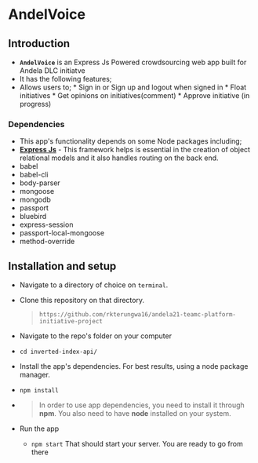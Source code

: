 # AndelVoice

## Introduction
*  **`AndelVoice`** is an Express Js Powered crowdsourcing web app built for Andela DLC initiatve
*  It has the following features;
  *  Allows users to;
    *  Sign in or Sign up and logout when signed in
    *  Float initiatives
    *  Get opinions on initiatives(comment)
    *  Approve initiative (in progress)

### Dependencies
*  This app's functionality depends on some Node packages including;
  *  **[Express Js](https://www.djangoproject.com/)** - This framework helps is essential in the creation of  object relational models and it also handles routing on the back end.
  * babel
  * babel-cli
  * body-parser
  * mongoose
  * mongodb
  * passport
  * bluebird
  * express-session
  * passport-local-mongoose
  * method-override


## Installation and setup
*  Navigate to a directory of choice on `terminal`.
*  Clone this repository on that directory.
    >`https://github.com/rkterungwa16/andela21-teamc-platform-initiative-project`

*  Navigate to the repo's folder on your computer
  *  `cd inverted-index-api/`
*  Install the app's dependencies. For best results, using a node package manager.
  *  `npm install`
* 
    >In order to use app dependencies, you need to install it through **npm**. You also need to have **node** installed on your system.

* Run the app
  *  `npm start`
That should start your server. You are ready to go from there


